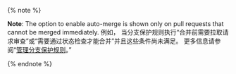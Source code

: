 {% note %}

**Note**: The option to enable auto-merge is shown only on pull requests that cannot be merged immediately. 例如， 当分支保护规则执行“合并前需要拉取请求审查”或“需要通过状态检查才能合并”并且这些条件尚未满足。 更多信息请参阅“[管理分支保护规则](/github/administering-a-repository/defining-the-mergeability-of-pull-requests/managing-a-branch-protection-rule)。”

{% endnote %}
